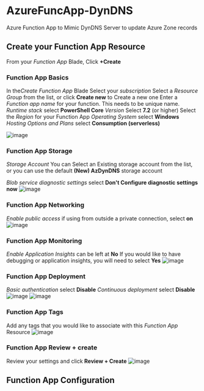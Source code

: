 # AzureFuncApp-DynDNS
Azure Function App to Mimic DynDNS Server to update Azure Zone records

## Create your Function App Resource
From your *Function App* Blade, Click **+Create**
 
### Function App Basics
In the*Create Function App* Blade
Select your *subscription*
Select a *Resource Group* from the list, or click **Create new** to Create a new one
Enter a *Function app name* for your function. This needs to be unique name.
*Runtime stack* select **PowerShell Core**
*Version* Select **7.2** (or higher)
Select the *Region* for your Function App
*Operating System* select **Windows**
*Hosting Options and Plans* select **Consumption (serverless)**

![image](https://github.com/scooter133/AzureFuncApp-DynDNS/assets/284919/57542d08-cdf0-4630-abb3-8b064c604005)


### Function App Storage
*Storage Account* You can Select an Existing storage account from the list, or you can use the default **(New) AzDynDNS<id>** storage account

*Blob service diagnostic settings* select **Don't Configure diagnostic settings now**
![image](https://github.com/scooter133/AzureFuncApp-DynDNS/assets/284919/f8335d5a-a647-49ee-b09e-6d2b287f448a)


### Function App Networking
*Enable public access* if using from outside a private connection, select **on**
![image](https://github.com/scooter133/AzureFuncApp-DynDNS/assets/284919/253ec3a6-19d8-4f20-8cc9-e57bb2d7681e)


### Function App Monitoring
*Enable Application Insights* can be left at **No**
If you would like to have debugging or application insights, you will need to select **Yes**
![image](https://github.com/scooter133/AzureFuncApp-DynDNS/assets/284919/f939e8e9-368c-49af-9982-a9c1c815919c)


### Function App Deployment
*Basic authentication* select **Disable**
*Continuous deployment* select **Disable**
![image](https://github.com/scooter133/AzureFuncApp-DynDNS/assets/284919/d71c6bdc-9ae6-4894-9353-680e0484b9ec)
![image](https://github.com/scooter133/AzureFuncApp-DynDNS/assets/284919/e29aa76b-e164-4129-becd-174d2eac8c1b)



### Function App Tags
Add any tags that you would like to associate with this *Function App* Resource
![image](https://github.com/scooter133/AzureFuncApp-DynDNS/assets/284919/5e104012-1c91-45b0-aa4e-c8864974bfca)


### Function App Review + create
Review your settings and click **Review + Create**
![image](https://github.com/scooter133/AzureFuncApp-DynDNS/assets/284919/d019a709-f18e-4ace-b4e3-d7ed34257f5b)


## Function App Configuration
